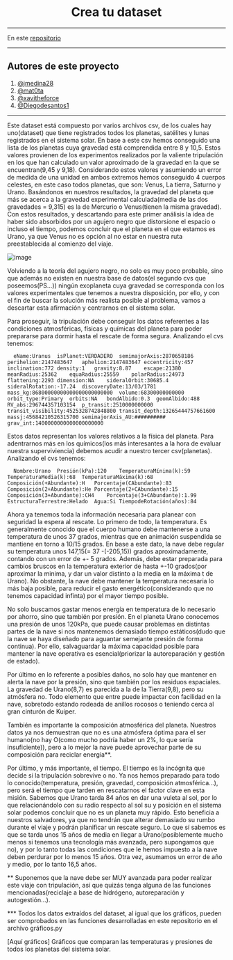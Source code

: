 <h1 align="center">Crea tu dataset</h1>



---

En este [repositorio](https://github.com/Diegodesantos1/Crea_tu_dataset)
***

## Autores de este proyecto

1. [@jmedina28](https://github.com/jmedina28)
2. [@mat0ta](https://github.com/mat0ta)
3. [@xavitheforce](https://github.com/Xavitheforce)
4. [@Diegodesantos1](https://github.com/Diegodesantos1)

***
Este dataset está compuesto por varios archivos csv, de los cuales hay uno(dataset) que tiene registrados todos los planetas, satélites y lunas registrados en el sistema solar. En base a este csv hemos conseguido una lista de los planetas cuya gravedad está comprendida entre 8 y 10,5. Estos valores provienen de los experimentos realizados por la valiente tripulación en los que han calculado un valor aproximado de la gravedad en la que se encuentran(9,45 y 9,18). Considerando estos valores y asumiendo un error de medida de una unidad en ambos extremos hemos conseguido 4 cuerpos celestes, en este caso todos planetas, que son: Venus, La tierra, Saturno y Urano. Basándonos en nuestros resultados, la gravedad del planeta que más se acerca a la gravedad experimental calculada(media de las dos gravedades = 9,315) es la de Mercurio o Venus(tienen la misma gravedad). 
Con estos resultados, y descartando para este primer análisis la idea de haber sido absorbidos por un agujero negro que distorsione el espacio o incluso el tiempo, podemos concluir que el planeta en el que estamos es Urano, ya que Venus no es opción al no estar en nuestra ruta preestablecida al comienzo del viaje.

![image](https://user-images.githubusercontent.com/91721855/164700985-14a01416-0b30-4d83-a497-8816a521bf49.png) 
   
   
Volviendo a la teoría del agujero negro, no solo es muy poco probable, sino que además no existen en nuestra base de datos(el segundo cvs que poseemos(PS...)) ningún exoplaneta cuya gravedad se corresponda con los valores experimentales que tenemos a nuestra disposición, por ello, y con el fin de buscar la solución más realista posible al problema, vamos a descartar esta afirmación y centrarnos en el sistema solar.

Para proseguir, la tripulación debe conseguir los datos referentes a las condiciones atmosféricas, físicas y químicas del planeta para poder prepararse para dormir hasta el rescate de forma segura.
Analizando el cvs tenemos:

      eName:Uranus	isPlanet:VERDADERO	semimajorAxis:2870658186	perihelion:2147483647	aphelion:2147483647	eccentricity:457	inclination:772	density:1	gravity:8.87	escape:21380	meanRadius:25362	equaRadius:25559	polarRadius:24973	flattening:2293	dimension:NA	sideralOrbit:30685.4	sideralRotation:-17.24	discoveryDate:13/03/1781	mass_kg:86800000000000000000000000	volume:68300000000000	orbit_type:Primary	orbits:NA	bondAlbido:0.3	geomAlbido:488	RV_abs:296744357103154	p_transit:2510000000000	transit_visibility:4525328742848800	transit_depth:13265444757661600	massj:45684210526315700	semimajorAxis_AU:##########	grav_int:1400000000000000000000
      
Estos datos representan los valores relativos a la física del planeta. Para adentrarnos más en los químicos(los más interesantes a la hora de evaluar nuestra superviviencia) debemos acudir a nuestro tercer csv(planetas).
Analizando el cvs tenemos:

      Nombre:Urano	Presión(kPa):120	TemperaturaMínima(k):59	TemperaturaMedia(k):68	TemperaturaMáxima(k):68	Composición(+Abundante):H	Porcentaje(CAbundante):83	Composición(2+Abundante):He	Porcentaje(2+CAbundante):15	Composición(3+Abundante):CH4	Porcentaje(3+CAbundante):1.99	EstructuraTerrestre:Helado	Agua:Si	TiempodeRotación(años):84
      
Ahora ya tenemos toda la información necesaria para planear con seguridad la espera al rescate.
Lo primero de todo, la temperatura. Es generalmente conocido que el cuerpo humano debe mantenerse a una temperatura de unos 37 grados, mientras que en animación suspendida se mantiene en torno a 10/15 grados. En base a este dato, la nave debe regular su temperatura unos 147,15(= 37 -(-205,15)) grados aproximadamente, contando con un error de +- 5 grados. Además, debe estar preparada para cambios bruscos en la temperatura exterior de hasta +-10 grados(por aproximar la minima, y dar un valor distinto a la media en la máxima t de Urano). No obstante, la nave debe mantener la temperatura necesaria lo más baja posible, para reducir el gasto energético(considerando que no tenemos capacidad infinta) por el mayor tiempo posible.

No solo buscamos gastar menos energía en temperatura de lo necesario por ahorro, sino que también por presión. En el planeta Urano conocemos una presión de unos 120kPa, que puede causar problemas en distintas partes de la nave si nos mantenemos demasiado tiempo estáticos(dudo que la nave se haya diseñado para aguantar semejante presión de forma continua). Por ello, salvaguardar la máxima capacidad posible para mantener la nave operativa es esencial(priorizar la autoreparación y gestión de estado).

Por último en lo referente a posibles daños, no solo hay que mantener en alerta la nave por la presión, sino que también por los residuos espaciales. La gravedad de Urano(8,7) es parecida a la de la Tierra(9,8), pero su atmósfera no. Todo elemento que entre puede impactar con facilidad en la nave, sobretodo estando rodeada de anillos rocosos o teniendo cerca al gran cinturón de Kuiper.

También es importante la composición atmosférica del planeta. Nuestros datos ya nos demuestran que no es una atmósfera óptima para el ser humano(no hay O(como mucho podría haber un 2%, lo que sería insuficiente)), pero a lo mejor la nave puede aprovechar parte de su composición para reciclar energía**.

Por último, y más importante, el tiempo. El tiempo es la incógnita que decide si la tripulación sobrevive o no. Ya nos hemos preparado para todo lo conocido(temperatura, presión, gravedad, composición atmosférica...), pero será el tiempo que tarden en rescatarnos el factor clave en esta misión. Sabemos que Urano tarda 84 años en dar una vuleta al sol, por lo que relacionándolo con su radio respecto al sol su y posición en el sistema solar podemos concluir que no es un planeta muy rápido. Esto beneficia a nuestros salvadores, ya que no tendrán que alterar demasiado su rumbo durante el viaje y podrán planificar un rescate seguro. Lo que sí sabemos es que se tarda unos 15 años de media en llegar a Urano(posiblemente mucho menos si tenemos una tecnología más avanzada, pero supongamos que no), y por lo tanto todas las condiciones que le hemos impuesto a la nave deben perdurar por lo menos 15 años. Otra vez, asumamos un error de año y medio, por lo tanto 16,5 años.

** Suponemos que la nave debe ser MUY avanzada para poder realizar este viaje con tripulación, así que quizás tenga alguna de las funciones mencionadas(reciclaje a base de hidrógeno, autoreparación y autogestión...).

*** Todos los datos extraídos del dataset, al igual que los gráficos, pueden ser comprobados en las funciones desarrolladas en este repositorio en el archivo gráficos.py

[Aquí gráficos]
Gráficos que comparan las temperaturas y presiones de todos los planetas del sistema solar.
